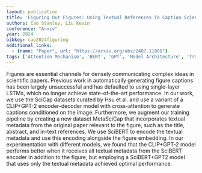 ```yaml
---
layout: publication
title: 'Figuring Out Figures: Using Textual References To Caption Scientific Figures'
authors: Cao Stanley, Liu Kevin
conference: "Arxiv"
year: 2024
bibkey: cao2024figuring
additional_links:
  - {name: "Paper", url: "https://arxiv.org/abs/2407.11008"}
tags: ['Attention Mechanism', 'BERT', 'GPT', 'Model Architecture', 'Training Techniques', 'Uncategorized']
---
```

Figures are essential channels for densely communicating complex ideas in
scientific papers. Previous work in automatically generating figure captions
has been largely unsuccessful and has defaulted to using single-layer LSTMs,
which no longer achieve state-of-the-art performance. In our work, we use the
SciCap datasets curated by Hsu et al. and use a variant of a CLIP+GPT-2
encoder-decoder model with cross-attention to generate captions conditioned on
the image. Furthermore, we augment our training pipeline by creating a new
dataset MetaSciCap that incorporates textual metadata from the original paper
relevant to the figure, such as the title, abstract, and in-text references. We
use SciBERT to encode the textual metadata and use this encoding alongside the
figure embedding. In our experimentation with different models, we found that
the CLIP+GPT-2 model performs better when it receives all textual metadata from
the SciBERT encoder in addition to the figure, but employing a SciBERT+GPT2
model that uses only the textual metadata achieved optimal performance.
